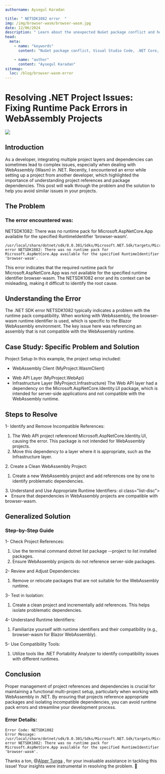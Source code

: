 ```yaml
---
authorname: Aysegul Karadan

title: " NETSDK1082 error  "
img: /img/browser-wasm/browser-wasm.jpg
date: 12/06/2024
description: " Learn about the unexpected NuGet package conflict and how a simple reorganization of project layers solved the problem. Read more about my experience in this short post! "
head:
  meta:
    - name: "keywords"
      content: "NuGet package conflict, Visual Studio Code, .NET Core, C#, software development, troubleshooting, NETSDK1082, There was no runtime pack for Microsoft.AspNetCore.App available for the specified RuntimeIdentifier ‘browser-wasm’, browser-wasm error, runtime pack errors, how to solve browser-wasm error, how to solve NETSDK1082 error"

    - name: "author"
      content: "Aysegul Karadan"
sitemap:
  loc: /blog/browser-wasm-error
---
```



# Resolving .NET Project Issues: Fixing Runtime Pack Errors in WebAssembly Projects

<div class="flex items-center justify-center"><img src="/img/browser-wasm/browser-wasm.jpg"  class="rounded w-full">
</div>

## Introduction 
<p>
As a developer, integrating multiple project layers and dependencies can sometimes lead to complex issues, especially when dealing with WebAssembly (Wasm) in .NET. Recently, I encountered an error while setting up a project from another developer, which highlighted the importance of understanding project references and package dependencies. This post will walk through the problem and the solution to help you avoid similar issues in your projects.</p>



## The Problem

### The error encountered was:

NETSDK1082: There was no runtime pack for Microsoft.AspNetCore.App available for the specified RuntimeIdentifier ‘browser-wasm’.

```
/usr/local/share/dotnet/sdk/8.0.301/Sdks/Microsoft.NET.Sdk/targets/Microsoft.NET.Sdk.FrameworkReferenceResolution.targets(491,5): error NETSDK1082: There was no runtime pack for Microsoft.AspNetCore.App available for the specified RuntimeIdentifier 'browser-wasm'.
```


This error indicates that the required runtime pack for Microsoft.AspNetCore.App was not available for the specified runtime identifier browser-wasm. The NETSDK1082 error and its context can be misleading, making it difficult to identify the root cause.


## Understanding the Error
The .NET SDK error NETSDK1082 typically indicates a problem with the runtime pack compatibility. When working with WebAssembly, the browser-wasm runtime identifier is used, which is specific to the Blazor WebAssembly environment. The key issue here was referencing an assembly that is not compatible with the WebAssembly runtime.

## Case Study: Specific Problem and Solution
Project Setup
In this example, the project setup included:
* WebAssembly Client (MyProject.WasmClient)
- Web API Layer (MyProject.WebApi)
- Infrastructure Layer (MyProject.Infrastructure)
The Web API layer had a dependency on the Microsoft.AspNetCore.Identity.UI package, which is intended for server-side applications and not compatible with the WebAssembly runtime.

## Steps to Resolve
1- Identify and Remove Incompatible References:
<ol class="list-disc">
  <li>The Web API project referenced Microsoft.AspNetCore.Identity.UI, causing the error. This package is not intended for WebAssembly projects.</li>
  <li> Move this dependency to a layer where it is appropriate, such as the Infrastructure layer.</li>
</ol>
2. Create a Clean WebAssembly Project:

<ol class="list-disc">
  <li>Create a new WebAssembly project and add references one by one to identify problematic dependencies.</li>

</ol>
3. Understand and Use Appropriate Runtime Identifiers:
ol class="list-disc">
  <li>Ensure that dependencies in WebAssembly projects are compatible with browser-wasm.</li>

</ol>

## Generalized Solution
### Step-by-Step Guide

1- Check Project References:
<ol class="list-disc">
  <li>Use the terminal command dotnet list package --project <YourProjectName> to list installed packages.</li>
  <li> Ensure WebAssembly projects do not reference server-side packages.</li>
</ol>
2- Review and Adjust Dependencies:
<ol class="list-disc">
 
  <li>Remove or relocate packages that are not suitable for the WebAssembly runtime.</li>
</ol>
3- Test in Isolation:

<ol class="list-disc">
 
  <li>Create a clean project and incrementally add references. This helps isolate problematic dependencies.</li>
</ol>
4- Understand Runtime Identifiers:
<ol class="list-disc">
 
  <li>Familiarize yourself with runtime identifiers and their compatibility (e.g., browser-wasm for Blazor WebAssembly).</li>
</ol>
5- Use Compatibility Tools:
<ol class="list-disc">
 
  <li>Utilize tools like .NET Portability Analyzer to identify compatibility issues with different runtimes.</li>
</ol>

## Conclusion
Proper management of project references and dependencies is crucial for maintaining a functional multi-project setup, particularly when working with WebAssembly in .NET. By ensuring that projects reference appropriate packages and isolating incompatible dependencies, you can avoid runtime pack errors and streamline your development process.

### Error Details:
```
Error Code: NETSDK1082
Error Message: /usr/local/share/dotnet/sdk/8.0.301/Sdks/Microsoft.NET.Sdk/targets/Microsoft.NET.Sdk.FrameworkReferenceResolution.targets(491,5): error NETSDK1082: There was no runtime pack for Microsoft.AspNetCore.App available for the specified RuntimeIdentifier 'browser-wasm'.
```

Thanks a ton, 
@[Alper Tunga](https://medium.com/@altudev)
, for your invaluable assistance in tackling this issue! Your insights were instrumental in resolving the problem. 🙏
